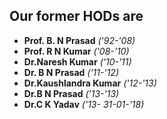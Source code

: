 

## Our former HODs are
- **Prof. B. N Prasad** *('92-'08)*
- **Prof. R N Kumar** *('08-'10)*
- **Dr.Naresh Kumar** *('10-'11)*
- **Dr. B N Prasad** *('11-'12)*
- **Dr.Kaushlandra Kumar** *('12-'13)*
- **Dr.B N Prasad** *('13-'13)*
- **Dr.C K Yadav** *('13- 31-01-'18)*
